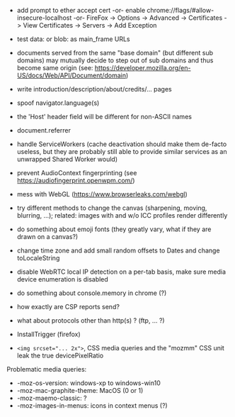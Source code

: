 
- add prompt to ether accept cert -or- enable chrome://flags/#allow-insecure-localhost -or- FireFox -> Options -> Advanced -> Certificates -> View Certificates -> Servers -> Add Exception

- test data: or blob: as main_frame URLs
- documents served from the same "base domain" (but different sub domains) may mutually decide to step out of sub domains and thus become same origin (see: https://developer.mozilla.org/en-US/docs/Web/API/Document/domain)

- write introduction/description/about/credits/... pages

- spoof navigator.language(s)
- the 'Host' header field will be different for non-ASCII names

- document.referrer

- handle ServiceWorkers (cache deactivation should make them de-facto useless, but they are probably still able to provide similar services as an unwrapped Shared Worker would)
- prevent AudioContext fingerprinting (see https://audiofingerprint.openwpm.com/)
- mess with WebGL (https://www.browserleaks.com/webgl)
- try different methods to change the canvas (sharpening, moving, blurring, ...); related: images with and w/o ICC profiles render differently
- do something about emoji fonts (they greatly vary, what if they are drawn on a canvas?)
- change time zone and add small random offsets to Dates and change toLocaleString
- disable WebRTC local IP detection on a per-tab basis, make sure media device enumeration is disabled
- do something about console.memory in chrome (?)
- how exactly are CSP reports send?
- what about protocols other than http(s) ? (ftp, ... ?)
- InstallTrigger (firefox)
- ``<img srcset="... 2x">``, CSS media queries and the "mozmm" CSS unit leak the true devicePixelRatio

Problematic media queries:
- -moz-os-version: windows-xp to windows-win10
- -moz-mac-graphite-theme: MacOS (0 or 1)
- -moz-maemo-classic: ?
- -moz-images-in-menus: icons in context menus (?)
